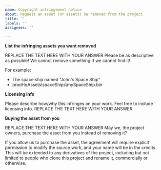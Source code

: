 ```yaml
---
name: Copyright infringement notice
about: Request an asset (or assets) be removed from the project
title: ''
labels: ''
assignees: ''

---
```


**List the infringing assets you want removed**

REPLACE THE TEXT HERE WITH YOUR ANSWER
Please be as descriptive as possible! We cannot remove something if we cannot find it!

For example:
* The space ship named "John's Space Ship"
* prodHqAssets\spaceShips\mySpaceShip.bin


**Licensing info**

Please describe how/why this infringes on your work. Feel free to include licensing info.
REPLACE THE TEXT HERE WITH YOUR ANSWER


**Buying the asset from you**

REPLACE THE TEXT HERE WITH YOUR ANSWER
May we, the project owners, purchase the asset from you instead of removing it?

If you allow us to purchase the asset, the agreement will require explicit permission to modify the source work, and your name will be in the credits. This will be extended to any derivatives of the project, including but not limited to people who clone this project and rename it, commercially or otherwise.
